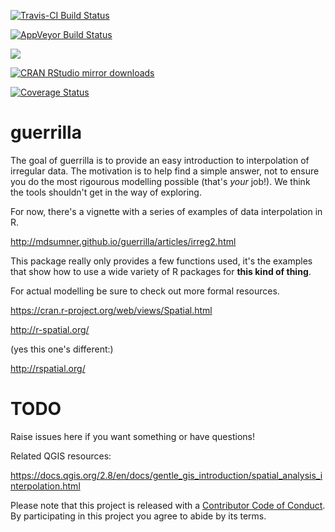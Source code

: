 
<!-- README.md is generated from README.Rmd. Please edit that file -->
[![Travis-CI Build Status](https://travis-ci.org/mdsumner/guerrilla.svg?branch=master)](https://travis-ci.org/mdsumner/guerrilla)

[![AppVeyor Build Status](https://ci.appveyor.com/api/projects/status/github/mdsumner/guerrilla?branch=master&svg=true)](https://ci.appveyor.com/project/mdsumner/guerrilla)

[![](http://www.r-pkg.org/badges/version/guerrilla)](http://www.r-pkg.org/pkg/guerrilla)

[![CRAN RStudio mirror downloads](http://cranlogs.r-pkg.org/badges/guerrilla)](http://www.r-pkg.org/pkg/guerrilla)

[![Coverage Status](https://img.shields.io/codecov/c/github/mdsumner/guerrilla/master.svg)](https://codecov.io/github/mdsumner/guerrilla?branch=master)

guerrilla
=========

The goal of guerrilla is to provide an easy introduction to interpolation of irregular data. The motivation is to help find a simple answer, not to ensure you do the most rigourous modelling possible (that's *your* job!). We think the tools shouldn't get in the way of exploring.

For now, there's a vignette with a series of examples of data interpolation in R.

<http://mdsumner.github.io/guerrilla/articles/irreg2.html>

This package really only provides a few functions used, it's the examples that show how to use a wide variety of R packages for **this kind of thing**.

For actual modelling be sure to check out more formal resources.

<https://cran.r-project.org/web/views/Spatial.html>

<http://r-spatial.org/>

(yes this one's different:)

<http://rspatial.org/>

TODO
====

Raise issues here if you want something or have questions!

Related QGIS resources:

<https://docs.qgis.org/2.8/en/docs/gentle_gis_introduction/spatial_analysis_interpolation.html>

Please note that this project is released with a [Contributor Code of Conduct](CONDUCT.md). By participating in this project you agree to abide by its terms.

